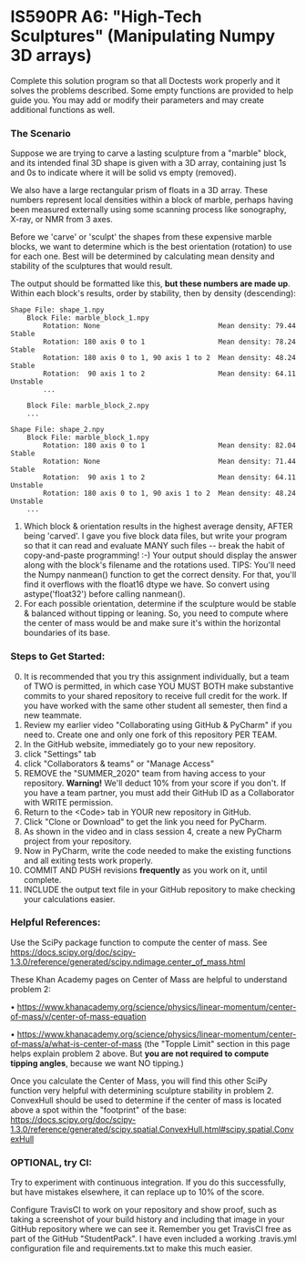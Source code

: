 # IS590PR A6: "High-Tech Sculptures" (Manipulating Numpy 3D arrays)

Complete this solution program so that all Doctests work properly and it solves 
the problems described.  Some empty functions are provided to help guide you. 
You may add or modify their parameters and may create additional functions as 
well.

### The Scenario
Suppose we are trying to carve a lasting sculpture from a "marble" block, and its
intended final 3D shape is given with a 3D array, containing just 1s and 0s to 
indicate where it will be solid vs empty (removed).

We also have a large rectangular prism of floats in a 3D array. These numbers
represent local densities within a block of marble, perhaps having been measured 
externally using some scanning process like sonography, X-ray, or NMR
from 3 axes.

Before we 'carve' or 'sculpt' the shapes from these expensive marble blocks, 
we want to determine which is the best orientation (rotation) to use for each 
one. Best will be determined by calculating mean density and stability of the 
sculptures that would result.

The output should be formatted like this, **but these numbers are made up**. 
Within each block's results, order by stability, then by density (descending):

    Shape File: shape_1.npy
        Block File: marble_block_1.npy   
            Rotation: None                             Mean density: 79.44  Stable
            Rotation: 180 axis 0 to 1                  Mean density: 78.24  Stable
            Rotation: 180 axis 0 to 1, 90 axis 1 to 2  Mean density: 48.24  Stable
            Rotation:  90 axis 1 to 2                  Mean density: 64.11  Unstable
            ...
        
        Block File: marble_block_2.npy
        ...

    Shape File: shape_2.npy
        Block File: marble_block_1.npy   
            Rotation: 180 axis 0 to 1                  Mean density: 82.04  Stable
            Rotation: None                             Mean density: 71.44  Stable
            Rotation:  90 axis 1 to 2                  Mean density: 64.11  Unstable
            Rotation: 180 axis 0 to 1, 90 axis 1 to 2  Mean density: 48.24  Unstable
        ...
        

1.	Which block & orientation results in the highest average density, AFTER 
    being 'carved'. I gave you five block data files, but write your program 
    so that it can read and evaluate MANY such files -- break the habit of 
    copy-and-paste programming!  :-)   Your output should display the 
    answer along with the block's filename and the rotations used. TIPS: You'll 
    need the Numpy nanmean() function to get the correct density. For that, 
    you'll find it overflows with the float16 dtype we have. So convert using 
    astype('float32') before calling nanmean().
2.	For each possible orientation, determine if the sculpture would be 
    stable & balanced without tipping or leaning. So, you need to compute where 
    the center of mass would be and make sure it's within the horizontal 
    boundaries of its base.
    
### Steps to Get Started:

0. It is recommended that you try this assignment individually, but a team of 
    TWO is permitted, in which case YOU MUST BOTH make substantive commits to 
    your shared repository to receive full credit for the work. If you have worked 
    with the same other student all semester, then find a new teammate.
1. Review my earlier video "Collaborating using GitHub & PyCharm" if you need 
to.  Create one and only one fork of this repository PER TEAM.  
2. In the GitHub website, immediately go to your new repository.
3. click "Settings" tab
4. click "Collaborators & teams" or "Manage Access"
5. REMOVE the "SUMMER_2020" team from having access to your 
    repository.  **Warning!**  We'll deduct 10% from your score if you don't.
    If you have a team partner, you must add their GitHub ID as a Collaborator 
    with WRITE permission.
6. Return to the \<Code\> tab in YOUR new repository in GitHub.
7. Click "Clone or Download" to get the link you need for PyCharm.
8. As shown in the video and in class session 4, create a new PyCharm project from your repository.
9. Now in PyCharm, write the code needed to make the existing functions and all exiting tests work properly.
10. COMMIT AND PUSH revisions **frequently** as you work on it, until complete.
11. INCLUDE the output text file in your GitHub repository to make checking your calculations easier.

### Helpful References:
Use the SciPy package function to compute the center of mass.
See https://docs.scipy.org/doc/scipy-1.3.0/reference/generated/scipy.ndimage.center_of_mass.html

These Khan Academy pages on Center of Mass are helpful to understand problem 2:

•	https://www.khanacademy.org/science/physics/linear-momentum/center-of-mass/v/center-of-mass-equation

•	https://www.khanacademy.org/science/physics/linear-momentum/center-of-mass/a/what-is-center-of-mass
    (the "Topple Limit" section in this page helps explain problem 2 above. 
    But **you are not required to compute tipping angles**, because we want NO tipping.)

Once you calculate the Center of Mass, you will find this other SciPy function 
very helpful with determining sculpture stability in problem 2. ConvexHull 
should be used to determine if the 
center of mass is located above a spot within the "footprint" of the base:
https://docs.scipy.org/doc/scipy-1.3.0/reference/generated/scipy.spatial.ConvexHull.html#scipy.spatial.ConvexHull
    
### OPTIONAL, try CI: 
Try to experiment with continuous integration. If you do this successfully, 
but have mistakes elsewhere, it can replace up to 10% of the score.

Configure TravisCI to work on your repository and show proof, such as
taking a screenshot of your build history and including that image 
in your GitHub repository where we can see it.  Remember you get TravisCI 
free as part of the GitHub "StudentPack". I have even included a working 
.travis.yml configuration file and requirements.txt to make this much easier. 
 